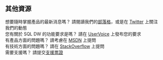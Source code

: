 ## <a name="additional-resources"></a>其他資源

想要隨時掌握產品的最新消息嗎？ 請閱讀我們的[部落格]，或是在 [Twitter]  上關注我們的動態</br>
您有關於 SQL DW 的功能要求是嗎？ 請在 [UserVoice]  上發布您的要求</br>
有產品方面的問題嗎？ 請考慮在 [MSDN]  上提問</br>
有技術方面的問題嗎？ 請在 [StackOverflow] 上提問</br>
需要支援嗎？ 請提交[支援票證]</br>

[部落格]: https://azure.microsoft.com/blog/tag/azure-sql-data-warehouse/
[Twitter]: https://twitter.com/AzureSQLDW
[UserVoice]: https://feedback.azure.com/forums/307516-sql-data-warehouse
[MSDN]: https://social.msdn.microsoft.com/Forums/azure/en-US/home?forum=AzureSQLDataWarehouse
[StackOverflow]: http://stackoverflow.com/questions/tagged/azure-sqldw
[支援票證]: ../articles/sql-data-warehouse/sql-data-warehouse-get-started-create-support-ticket.md



